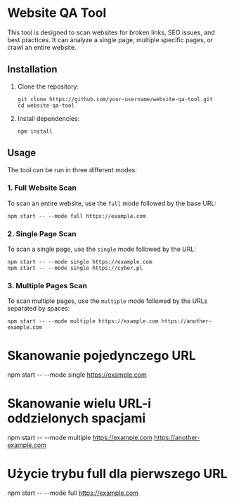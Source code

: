# Website QA Tool

This tool is designed to scan websites for broken links, SEO issues, and best practices. It can analyze a single page, multiple specific pages, or crawl an entire website.

## Installation

1. Clone the repository:

   ```
   git clone https://github.com/your-username/website-qa-tool.git
   cd website-qa-tool
   ```

2. Install dependencies:
   ```
   npm install
   ```

## Usage

The tool can be run in three different modes:

### 1. Full Website Scan

To scan an entire website, use the `full` mode followed by the base URL:

   ```
   npm start -- --mode full https://example.com
   ```

### 2. Single Page Scan

To scan a single page, use the `single` mode followed by the URL:

   ```
   npm start -- --mode single https://example.com
   npm start -- --mode single https://cyber.pl
   ```

### 3. Multiple Pages Scan

To scan multiple pages, use the `multiple` mode followed by the URLs separated by spaces:

   ```
   npm start -- --mode multiple https://example.com https://another-example.com
   ```

# Skanowanie pojedynczego URL

npm start -- --mode single https://example.com

# Skanowanie wielu URL-i oddzielonych spacjami

npm start -- --mode multiple https://example.com https://another-example.com

# Użycie trybu full dla pierwszego URL

npm start -- --mode full https://example.com
